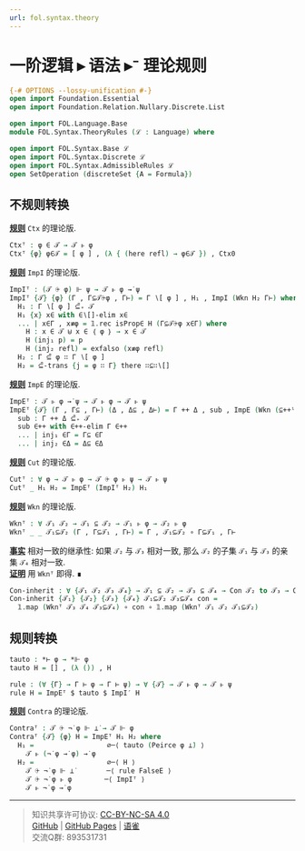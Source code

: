 ```yaml
---
url: fol.syntax.theory
---
```


# 一阶逻辑 ▸ 语法 ▸⁻ 理论规则

```agda
{-# OPTIONS --lossy-unification #-}
open import Foundation.Essential
open import Foundation.Relation.Nullary.Discrete.List

open import FOL.Language.Base
module FOL.Syntax.TheoryRules (ℒ : Language) where

open import FOL.Syntax.Base ℒ
open import FOL.Syntax.Discrete ℒ
open import FOL.Syntax.AdmissibleRules ℒ
open SetOperation (discreteSet {A = Formula})
```

## 不规则转换

**<u>规则</u>** `Ctx` 的理论版.

```agda
Ctxᵀ : φ ∈ 𝒯 → 𝒯 ⊩ φ
Ctxᵀ {φ} φ∈𝒯 = [ φ ] , (λ { (here refl) → φ∈𝒯 }) , Ctx0
```

**<u>规则</u>** `ImpI` 的理论版.

```agda
ImpIᵀ : (𝒯 ⨭ φ) ⊩ ψ → 𝒯 ⊩ φ →̇ ψ
ImpIᵀ {𝒯} {φ} (Γ , Γ⊆𝒯⨭φ , Γ⊢) = Γ ∖[ φ ] , H₁ , ImpI (Wkn H₂ Γ⊢) where
  H₁ : Γ ∖[ φ ] ⊆͆₊ 𝒯
  H₁ {x} x∈ with ∈∖[]-elim x∈
  ... | x∈Γ , x≢φ = 𝟙.rec isProp∈ H (Γ⊆𝒯⨭φ x∈Γ) where
    H : x ∈ 𝒯 ⊎ x ∈ ｛ φ ｝ → x ∈ 𝒯
    H (inj₁ p) = p
    H (inj₂ refl) = exfalso (x≢φ refl)
  H₂ : Γ ⊆͆ φ ∷ Γ ∖[ φ ]
  H₂ = ⊆͆-trans {j = φ ∷ Γ} there ∷⊆∷∖[]
```

**<u>规则</u>** `ImpE` 的理论版.

```agda
ImpEᵀ : 𝒯 ⊩ φ →̇ ψ → 𝒯 ⊩ φ → 𝒯 ⊩ ψ
ImpEᵀ {𝒯} (Γ , Γ⊆ , Γ⊢) (Δ , Δ⊆ , Δ⊢) = Γ ++ Δ , sub , ImpE (Wkn (⊆++ˡ _ _) Γ⊢) (Wkn (⊆++ʳ _ _) Δ⊢) where
  sub : Γ ++ Δ ⊆͆₊ 𝒯
  sub ∈++ with ∈++-elim Γ ∈++
  ... | inj₁ ∈Γ = Γ⊆ ∈Γ
  ... | inj₂ ∈Δ = Δ⊆ ∈Δ
```

**<u>规则</u>** `Cut` 的理论版.

```agda
Cutᵀ : ∀ φ → 𝒯 ⊩ φ → 𝒯 ⨭ φ ⊩ ψ → 𝒯 ⊩ ψ
Cutᵀ _ H₁ H₂ = ImpEᵀ (ImpIᵀ H₂) H₁
```

**<u>规则</u>** `Wkn` 的理论版.

```agda
Wknᵀ : ∀ 𝒯₁ 𝒯₂ → 𝒯₁ ⊆ 𝒯₂ → 𝒯₁ ⊩ φ → 𝒯₂ ⊩ φ
Wknᵀ _ _ 𝒯₁⊆𝒯₂ (Γ , Γ⊆𝒯₁ , Γ⊢) = Γ , 𝒯₁⊆𝒯₂ ∘ Γ⊆𝒯₁ , Γ⊢
```

**<u>事实</u>** 相对一致的继承性: 如果 `𝒯₂` 与 `𝒯₃` 相对一致, 那么 `𝒯₂` 的子集 `𝒯₁` 与 `𝒯₃` 的亲集 `𝒯₄` 相对一致.  
**<u>证明</u>** 用 `Wknᵀ` 即得. ∎

```agda
Con-inherit : ∀ {𝒯₁ 𝒯₂ 𝒯₃ 𝒯₄} → 𝒯₁ ⊆ 𝒯₂ → 𝒯₃ ⊆ 𝒯₄ → Con 𝒯₂ to 𝒯₃ → Con 𝒯₁ to 𝒯₄
Con-inherit {𝒯₁} {𝒯₂} {𝒯₃} {𝒯₄} 𝒯₁⊆𝒯₂ 𝒯₃⊆𝒯₄ con =
  𝟙.map (Wknᵀ 𝒯₃ 𝒯₄ 𝒯₃⊆𝒯₄) ∘ con ∘ 𝟙.map (Wknᵀ 𝒯₁ 𝒯₂ 𝒯₁⊆𝒯₂)
```

## 规则转换

```agda
tauto : *⊢ φ → *⊩ φ
tauto H = [] , (λ ()) , H

rule : (∀ {Γ} → Γ ⊢ φ → Γ ⊢ ψ) → ∀ {𝒯} → 𝒯 ⊩ φ → 𝒯 ⊩ ψ
rule H = ImpEᵀ $ tauto $ ImpI′ H
```

**<u>规则</u>** `Contra` 的理论版.

```agda
Contraᵀ : 𝒯 ⨭ ¬̇ φ ⊩ ⊥̇ → 𝒯 ⊩ φ
Contraᵀ {𝒯} {φ} H = ImpEᵀ H₁ H₂ where
  H₁ =                  ∅─⟨ tauto (Peirce φ ⊥̇) ⟩
    𝒯 ⊩ (¬̇ φ →̇ φ) →̇ φ
  H₂ =                  ∅─⟨ H ⟩
    𝒯 ⨭ ¬̇ φ ⊩ ⊥̇        ─⟨ rule FalseE ⟩
    𝒯 ⨭ ¬̇ φ ⊩ φ        ─⟨ ImpIᵀ ⟩
    𝒯 ⊩ ¬̇ φ →̇ φ
```

---
> 知识共享许可协议: [CC-BY-NC-SA 4.0](https://creativecommons.org/licenses/by-nc-sa/4.0/deed.zh)  
> [GitHub](https://github.com/choukh/MetaLogic/blob/main/src/FOL/Syntax/TheoryRules.lagda.md) | [GitHub Pages](https://choukh.github.io/MetaLogic/FOL.Syntax.TheoryRules.html) | [语雀](https://www.yuque.com/ocau/metalogic/fol.syntax.theory)  
> 交流Q群: 893531731
